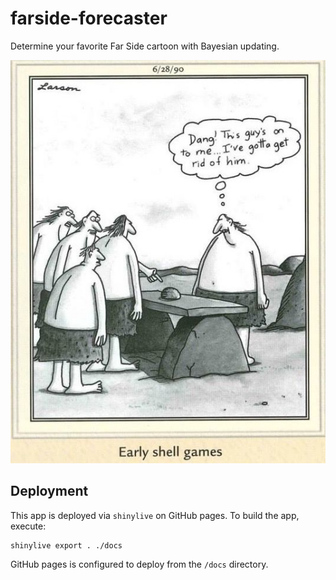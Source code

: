 # farside-forecaster
Determine your favorite Far Side cartoon with Bayesian updating.

[![shell-games](img/fs_02.jpeg)](https://www.dmolitor.com/farside-forecaster/)

## Deployment

This app is deployed via `shinylive` on GitHub pages. To build the app, execute:
```shell
shinylive export . ./docs
```
GitHub pages is configured to deploy from the `/docs` directory.